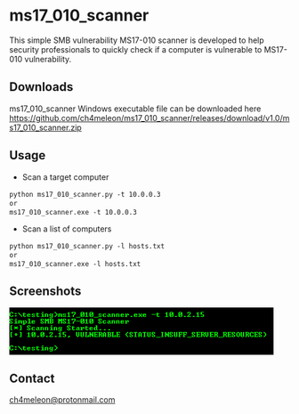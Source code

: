 # ms17_010_scanner

This simple SMB vulnerability MS17-010 scanner is developed to help security professionals to quickly check if a computer is vulnerable
to MS17-010 vulnerability.

## Downloads
ms17_010_scanner Windows executable file can be downloaded here https://github.com/ch4meleon/ms17_010_scanner/releases/download/v1.0/ms17_010_scanner.zip

## Usage
* Scan a target computer
```
python ms17_010_scanner.py -t 10.0.0.3
or
ms17_010_scanner.exe -t 10.0.0.3
```

* Scan a list of computers
```
python ms17_010_scanner.py -l hosts.txt
or
ms17_010_scanner.exe -l hosts.txt
```

## Screenshots
<img align="center" src="./1.PNG" alt="Screenshot #1" />

## Contact
ch4meleon@protonmail.com
